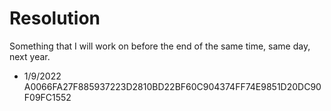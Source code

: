 # Resolution
Something that I will work on before the end of the same time, same day, next year.

- 1/9/2022
A0066FA27F885937223D2810BD22BF60C904374FF74E9851D20DC90F09FC1552
